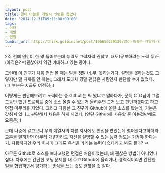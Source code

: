 ```yaml
---
layout: post
title: 말이 어눌한 개발자 인턴을 뽑았다
date: '2014-12-31T09:19:00+09:00'
tags:
- 인턴
- 개발
- 면접
tumblr_url: http://think.golbin.net/post/106656729136/말이-어눌한-개발자-인턴을-뽑았다
---
```

2주 전에 인턴이 한 명 들어왔는데 능력도 그럭저럭 괜찮고, 태도(공부하려는 노력 등)도 (아직은?ㅋ)괜찮아서 약간 기대하고 있는 중이다.

그런데 이 친구가 처음 면접 볼 때는 말을 정말 너.무. 못하는거다. 설명을 못하는것도 그렇지만 말 자체를 안 하는;; 그래서 도대체 정말 괜찮은 사람인지 판단할 수가 없었다. (그 부분은 지금도 여전히;;)

어떻게든 판단해보려고 노력하는 중 Github는 써 봤냐고 말하다가, 문득 CTO님이 그럼 그동안 했던 프로젝트 중에 소스 올릴 수 있는거 올려주면 그거 보고 판단하겠다고 하고 면접 마무리를 지었다. 그리고 다음날 그 친구가 Github에 올린 소스를 봤는데, 기본은 갖춰져 있다고 판단해서 채용을 하게 되었다. (일단 Github를 사용할 줄 아는것만해도 요즘은;;)

근데 나중에 알고보니 우리 계열사의 다른 회사에도 면접을 봤었는데 떨어졌다고하더라. 교훈을 말하자면 아무리 개발자라도 자신을 설명할 수 있는 능력 정도는 가져야 한다는거, 자랑하자면 우리 회사가 그래도 옥석을 가리는 능력이 있다라고 봐도 될까? ㅋ

아무튼 Github로 소스를 보자고했던 면접은 처음이었는데, 꽤 괜찮은 방법이 아니었나싶다. 차후에는 간단한 코딩 문제를 내 주고 Github에 올리거나, 경력직이라면 간단한 일을 협업하면서 평가하는 방식을 쓰는 것도 괜찮을 것 같다.

